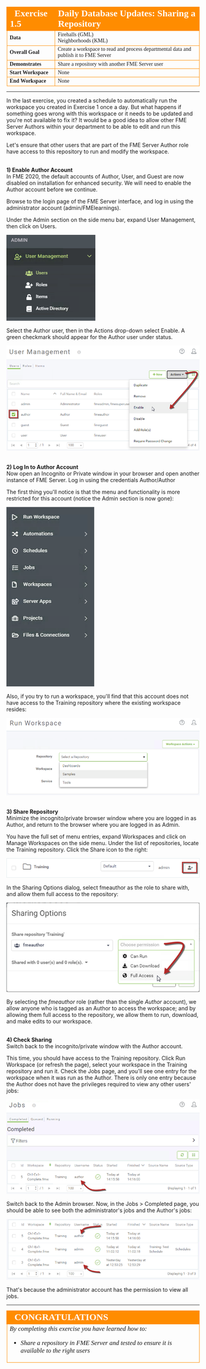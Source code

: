 <!--Exercise Section-->

<table style="border-spacing: 0px;border-collapse: collapse;font-family:serif">
<tr>
<td width=25% style="vertical-align:middle;background-color:darkorange;border: 2px solid darkorange">
<i class="fa fa-cogs fa-lg fa-pull-left fa-fw" style="color:white;padding-right: 12px;vertical-align:text-top"></i>
<span style="color:white;font-size:x-large;font-weight: bold">Exercise 1.5</span>
</td>
<td style="border: 2px solid darkorange;background-color:darkorange;color:white">
<span style="color:white;font-size:x-large;font-weight: bold">Daily Database Updates: Sharing a Repository</span>
</td>
</tr>

<tr>
<td style="border: 1px solid darkorange; font-weight: bold">Data</td>
<td style="border: 1px solid darkorange">Firehalls (GML)<br>Neighborhoods (KML)</td>
</tr>

<tr>
<td style="border: 1px solid darkorange; font-weight: bold">Overall Goal</td>
<td style="border: 1px solid darkorange">Create a workspace to read and process departmental data and publish it to FME Server</td>
</tr>

<tr>
<td style="border: 1px solid darkorange; font-weight: bold">Demonstrates</td>
<td style="border: 1px solid darkorange">Share a repository with another FME Server user</td>
</tr>

<tr>
<td style="border: 1px solid darkorange; font-weight: bold">Start Workspace</td>
<td style="border: 1px solid darkorange">None</td>
</tr>

<tr>
<td style="border: 1px solid darkorange; font-weight: bold">End Workspace</td>
<td style="border: 1px solid darkorange">None</td>
</tr>

</table>

---
In the last exercise, you created a schedule to automatically run the workspace you created in Exercise 1 once a day. But what happens if something goes wrong with this workspace or it needs to be updated and you're not available to fix it? It would be a good idea to allow other FME Server Authors within your department to be able to edit and run this workspace.

Let's ensure that other users that are part of the FME Server Author role have access to this repository to run and modify the workspace.  

<br>**1) Enable Author Account**
<br>In FME 2020, the default accounts of Author, User, and Guest are now disabled on installation for enhanced security. We will need to enable the Author account before we continue.

Browse to the login page of the FME Server interface, and log in using the administrator account (admin/FMElearnings).

Under the Admin section on the side menu bar, expand User Management, then click on Users.

![](./Images/Img1.238.Ex5.UsersMenu.png)

Select the Author user, then in the Actions drop-down select Enable. A green checkmark should appear for the Author user under status.

![](./Images/Img1.239.Ex5.EnableAuthor.png)

<br>**2) Log In to Author Account**
<br>Now open an Incognito or Private window in your browser and open another instance of FME Server. Log in using the credentials Author/Author


The first thing you'll notice is that the menu and functionality is more restricted for this account (notice the Admin section is now gone):

![](./Images/Img1.240.Ex5.AuthorMenu.png)

Also, if you try to run a workspace, you'll find that this account does not have access to the Training repository where the existing workspace resides:

![](./Images/Img1.241.Ex5.AuthorRepository.png)

<br>**3) Share Repository**
<br>Minimize the incognito/private browser window where you are logged in as Author, and return to the browser where you are logged in as Admin.

You have the full set of menu entries, expand Workspaces and click on Manage Workspaces on the side menu. Under the list of repositories, locate the Training repository. Click the Share icon to the right:

![](./Images/Img1.242.Ex5.ShareButton.png)

In the Sharing Options dialog, select fmeauthor as the role to share with, and allow them full access to the repository:

![](./Images/Img1.243.Ex5.ShareDialog.png)

By selecting the *fmeauthor* role (rather than the single *Author* account), we allow anyone who is tagged as an Author to access the workspace; and by allowing them full access to the repository, we allow them to run, download, and make edits to our workspace.

<br>**4) Check Sharing**
<br>Switch back to the incognito/private window with the Author account.

This time, you should have access to the Training repository. Click Run Workspace (or refresh the page), select your workspace in the Training repository and run it. Check the Jobs page, and you'll see one entry for the workspace when it was run as the Author. There is only one entry because the Author does not have the privileges required to view any other users' jobs:

![](./Images/Img1.244.Ex5.CompletedJobAuthor.png)


Switch back to the Admin browser. Now, in the Jobs > Completed page, you should be able to see both the administrator's jobs and the Author's jobs:

![](./Images/Img1.245.Ex5.MultiUserJobsList.png)

That's because the administrator account has the permission to view all jobs.

---

<!--Exercise Congratulations Section-->

<table style="border-spacing: 0px">
<tr>
<td style="vertical-align:middle;background-color:darkorange;border: 2px solid darkorange">
<i class="fa fa-thumbs-o-up fa-lg fa-pull-left fa-fw" style="color:white;padding-right: 12px;vertical-align:text-top"></i>
<span style="color:white;font-size:x-large;font-weight: bold;font-family:serif">CONGRATULATIONS</span>
</td>
</tr>

<tr>
<td style="border: 1px solid darkorange">
<span style="font-family:serif; font-style:italic; font-size:larger">
By completing this exercise you have learned how to:
<br>
<ul><li>Share a repository in FME Server and tested to ensure it is available to the right users</li></ul>
</span>
</td>
</tr>
</table>
